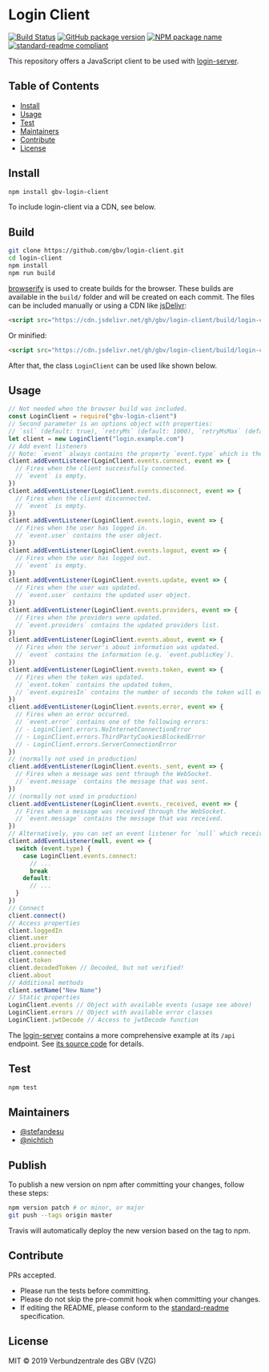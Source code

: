 # Login Client
[![Build Status](https://travis-ci.com/gbv/login-client.svg?branch=master)](https://travis-ci.com/gbv/login-client)
[![GitHub package version](https://img.shields.io/github/package-json/v/gbv/login-client.svg?label=version)](https://github.com/gbv/login-client)
[![NPM package name](https://img.shields.io/badge/npm-gbv--login--client-blue.svg)](https://www.npmjs.com/package/gbv-login-client)
[![standard-readme compliant](https://img.shields.io/badge/readme%20style-standard-brightgreen.svg)](https://github.com/RichardLitt/standard-readme)

This repository offers a JavaScript client to be used with [login-server].

[login-server]: https://github.com/gbv/login-server

## Table of Contents
- [Install](#install)
- [Usage](#usage)
- [Test](#test)
- [Maintainers](#maintainers)
- [Contribute](#contribute)
- [License](#license)

## Install
```bash
npm install gbv-login-client
```

To include login-client via a CDN, see below.

## Build
```bash
git clone https://github.com/gbv/login-client.git
cd login-client
npm install
npm run build
```

[browserify](https://github.com/browserify/browserify) is used to create builds for the browser. These builds are available in the `build/` folder and will be created on each commit. The files can be included manually or using a CDN like [jsDelivr](https://www.jsdelivr.com):

```html
<script src="https://cdn.jsdelivr.net/gh/gbv/login-client/build/login-client.js"></script>
```

Or minified:
```html
<script src="https://cdn.jsdelivr.net/gh/gbv/login-client/build/login-client.min.js"></script>
```

After that, the class `LoginClient` can be used like shown below.

## Usage
```javascript
// Not needed when the browser build was included.
const LoginClient = require("gbv-login-client")
// Second parameter is an options object with properties:
// `ssl` (default: true), `retryMs` (default: 1000), `retryMsMax` (default: 10000), `retryMult` (default: 1.2)
let client = new LoginClient("login.example.com")
// Add event listeners
// Note: `event` always contains the property `event.type` which is the name of the event.
client.addEventListener(LoginClient.events.connect, event => {
  // Fires when the client successfully connected.
  // `event` is empty.
})
client.addEventListener(LoginClient.events.disconnect, event => {
  // Fires when the client disconnected.
  // `event` is empty.
})
client.addEventListener(LoginClient.events.login, event => {
  // Fires when the user has logged in.
  // `event.user` contains the user object.
})
client.addEventListener(LoginClient.events.logout, event => {
  // Fires when the user has logged out.
  // `event` is empty.
})
client.addEventListener(LoginClient.events.update, event => {
  // Fires when the user was updated.
  // `event.user` contains the updated user object.
})
client.addEventListener(LoginClient.events.providers, event => {
  // Fires when the providers were updated.
  // `event.providers` contains the updated providers list.
})
client.addEventListener(LoginClient.events.about, event => {
  // Fires when the server's about information was updated.
  // `event` contains the information (e.g. `event.publicKey`).
})
client.addEventListener(LoginClient.events.token, event => {
  // Fires when the token was updated.
  // `event.token` contains the updated token,
  // `event.expiresIn` contains the number of seconds the token will expire in.
})
client.addEventListener(LoginClient.events.error, event => {
  // Fires when an error occurred.
  // `event.error` contains one of the following errors:
  // - LoginClient.errors.NoInternetConnectionError
  // - LoginClient.errors.ThirdPartyCookiesBlockedError
  // - LoginClient.errors.ServerConnectionError
})
// (normally not used in production)
client.addEventListener(LoginClient.events._sent, event => {
  // Fires when a message was sent through the WebSocket.
  // `event.message` contains the message that was sent.
})
// (normally not used in production)
client.addEventListener(LoginClient.events._received, event => {
  // Fires when a message was received through the WebSocket.
  // `event.message` contains the message that was received.
})
// Alternatively, you can set an event listener for `null` which receives all events:
client.addEventListener(null, event => {
  switch (event.type) {
    case LoginClient.events.connect:
      // ...
      break
    default:
      // ...
  }
})
// Connect
client.connect()
// Access properties
client.loggedIn
client.user
client.providers
client.connected
client.token
client.decodedToken // Decoded, but not verified!
client.about
// Additional methods
client.setName("New Name")
// Static properties
LoginClient.events // Object with available events (usage see above)
LoginClient.errors // Object with available error classes
LoginClient.jwtDecode // Access to jwtDecode function
```

The [login-server] contains a more comprehensive example at its `/api` endpoint. See [its source code](https://github.com/gbv/login-server/blob/master/views/api.ejs) for details.

## Test
```bash
npm test
```

## Maintainers
- [@stefandesu](https://github.com/stefandesu)
- [@nichtich](https://github.com/nichtich)

## Publish
To publish a new version on npm after committing your changes, follow these steps:

```bash
npm version patch # or minor, or major
git push --tags origin master
```

Travis will automatically deploy the new version based on the tag to npm.

## Contribute
PRs accepted.

- Please run the tests before committing.
- Please do not skip the pre-commit hook when committing your changes.
- If editing the README, please conform to the [standard-readme](https://github.com/RichardLitt/standard-readme) specification.

## License
MIT © 2019 Verbundzentrale des GBV (VZG)
